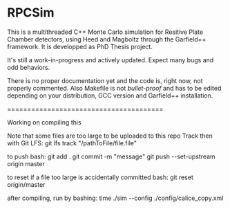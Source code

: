 # RPCSim
This is a multithreaded C++ Monte Carlo simulation for Resitive Plate Chamber detectors, using Heed and Magboltz through the Garfield++ framework. It is developped as PhD Thesis project.

It's still a work-in-progress and actively updated. Expect many bugs and odd behaviors. 

There is no proper documentation yet and the code is, right now, not properly commented.
Also Makefile is not _bullet-proof_ and has to be edited depending on your distribution, GCC version and Garfield++ installation.

=======================================

Working on compiling this

Note that some files are too large to be uploaded to this repo
Track then with Git LFS:
git lfs track "/pathToFile/file.file"

to push bash:
git add .
git commit -m "message"
git push --set-upstream origin master

to reset if a file too large is accidentally committed bash:
git reset origin/master


after compiling, run by bashing:
time ./sim --config ./config/calice_copy.xml